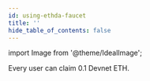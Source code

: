 ```yaml
---
id: using-ethda-faucet
title: ''
hide_table_of_contents: false
---
```


import Image from '@theme/IdealImage';

Every user can claim 0.1 Devnet ETH.